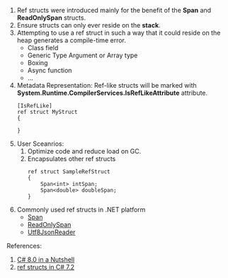 1. Ref structs were introduced mainly for the benefit of the **Span<T>** and **ReadOnlySpan<T>** structs. 
2. Ensure structs can only ever reside on the **stack**.
3. Attempting to use a ref struct in such a way that it could reside on the heap generates a compile-time error.
    - Class field
    - Generic Type Argument or Array type
    - Boxing
    - Async function
    - ...
 4. Metadata Representation: Ref-like structs will be marked with **System.Runtime.CompilerServices.IsRefLikeAttribute** attribute.
     ```
     [IsRefLike]
     ref struct MyStruct 
     {

     } 
     ```
 5. User Sceanrios:
    1. Optimize code and reduce load on GC.
    2. Encapsulates other ref structs
        ```
        ref struct SampleRefStruct
        {
            Span<int> intSpan;
            Span<double> doubleSpan;
        }
        ```
 6. Commonly used ref structs in .NET platform
    - [Span<T>](https://github.com/dotnet/runtime/blob/main/src/libraries/System.Private.CoreLib/src/System/Span.cs)
    - [ReadOnlySpan<T>](https://github.com/dotnet/runtime/blob/main/src/libraries/System.Private.CoreLib/src/System/ReadOnlySpan.cs)
    - [Utf8JsonReader](https://github.com/dotnet/runtime/blob/main/src/libraries/System.Text.Json/src/System/Text/Json/Reader/Utf8JsonReader.cs)
    
  References:
  1. [C# 8.0 in a Nutshell](https://learning.oreilly.com/library/view/c-8-0-in/9781492051121/ch03.html#ref_structs)
  2. [ref structs in C# 7.2](https://kalapos.net/Blog/ShowPost/DotNetConceptOfTheWeek16-RefStruct)
    
